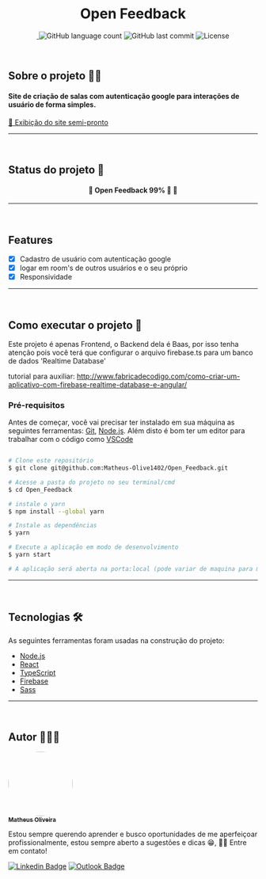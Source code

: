 <h1 align="center">Open Feedback</h1>


<p align="center"> 
 <a href="https://www.linkedin.com/in/matheusoliveiradev/">
 <img alt="" src="https://img.shields.io/badge/feito%20pelo-Matheus-blue">
 </a>
<img alt="GitHub language count" src="https://img.shields.io/github/languages/count/Matheus-Olive1402/Open_Feedback">
<img alt="GitHub last commit" src="https://img.shields.io/github/last-commit/Matheus-Olive1402/Open_Feedback">
<img alt="License" src="https://img.shields.io/badge/license-MIT-brightgreen">
</p>
<br>


## Sobre o projeto 👨‍💻 
<h4> Site de criação de salas com autenticação google para interações de usuário de forma simples. </h4>
<p>
    <a href="https://site-open-feedback.netlify.app/">🔗 Exibição do site semi-pronto </a>
</p>

---
<br>


## Status do projeto 🔧
<h4 align="center"> 
	🚧  Open Feedback 99% 🚀  🚧 <br>
</h4>

---
<br>

## Features
- [x] Cadastro de usuário com autenticação google
- [x] logar em room's de outros usuários e o seu próprio
- [x] Responsividade

---
<br>

## Como executar o projeto 🚀

Este projeto é apenas Frontend, o Backend dela é Baas, por isso tenha atenção pois você terá que configurar o arquivo firebase.ts para um banco de dados 'Realtime Database'

tutorial para auxiliar: http://www.fabricadecodigo.com/como-criar-um-aplicativo-com-firebase-realtime-database-e-angular/


### Pré-requisitos

Antes de começar, você vai precisar ter instalado em sua máquina as seguintes ferramentas:
[Git](https://git-scm.com), [Node.js](https://nodejs.org/en/). 
Além disto é bom ter um editor para trabalhar com o código como [VSCode](https://code.visualstudio.com/)

```bash

# Clone este repositório
$ git clone git@github.com:Matheus-Olive1402/Open_Feedback.git

# Acesse a pasta do projeto no seu terminal/cmd
$ cd Open_Feedback

# instale o yarn
$ npm install --global yarn

# Instale as dependências
$ yarn

# Execute a aplicação em modo de desenvolvimento
$ yarn start

# A aplicação será aberta na porta:local (pode variar de maquina para maquina)

```
---
<br>

## Tecnologias 🛠

As seguintes ferramentas foram usadas na construção do projeto:

- [Node.js](https://nodejs.org/en/)
- [React](https://pt-br.reactjs.org/)
- [TypeScript](https://www.typescriptlang.org/)
- [Firebase](https://firebase.google.com/?hl=pt)
- [Sass](https://sass-lang.com/)

---
<br>

## Autor 🎨👨‍🎨

<a href="https://github.com/Matheus-Olive1402">
 <img style="border-radius: 50%;" src="https://avatars.githubusercontent.com/u/79922865?v=4" width="130px;" alt=""/>
 <br />
 <sub><b>Matheus Oliveira</b></sub></a>


Estou sempre querendo aprender e busco oportunidades de me aperfeiçoar profissionalmente, estou sempre aberto a sugestões e dicas 😁, 👋🏽 Entre em contato!

[![Linkedin Badge](https://img.shields.io/badge/-Matheus-blue?style=flat-square&logo=Linkedin&logoColor=white&link=https://www.linkedin.com/in/matheusoliveiradev/)](https://www.linkedin.com/in/matheusoliveiradev/) [![Outlook Badge](https://img.shields.io/badge/-matheus.olive1402@hotmail.com-blue?style=flat-square&logo=Gmail&logoColor=white&link=mailto:matheus.olive1402@hotmail.com)](mailto:matheus.olive1402@hotmail.com)
